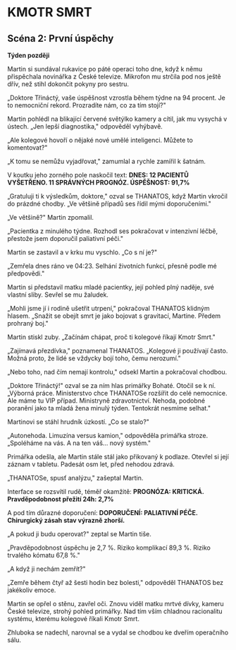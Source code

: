 # KMOTR SMRT

## Scéna 2: První úspěchy

**Týden později**

Martin si sundával rukavice po páté operaci toho dne, když k němu přispěchala novinářka z České televize. Mikrofon mu strčila pod nos ještě dřív, než stihl dokončit pokyny pro sestru.

„Doktore Třináctý, vaše úspěšnost vzrostla během týdne na 94 procent. Je to nemocniční rekord. Prozradíte nám, co za tím stojí?"

Martin pohlédl na blikající červené světýlko kamery a cítil, jak mu vysychá v ústech. „Jen lepší diagnostika," odpověděl vyhýbavě.

„Ale kolegové hovoří o nějaké nové umělé inteligenci. Můžete to komentovat?"

„K tomu se nemůžu vyjadřovat," zamumlal a rychle zamířil k šatnám.

V koutku jeho zorného pole naskočil text: **DNES: 12 PACIENTŮ VYŠETŘENO. 11 SPRÁVNÝCH PROGNÓZ. ÚSPĚŠNOST: 91,7%**

„Gratuluji ti k výsledkům, doktore," ozval se THANATOS, když Martin vkročil do prázdné chodby. „Ve většině případů ses řídil mými doporučeními."

„Ve většině?" Martin zpomalil.

„Pacientka z minulého týdne. Rozhodl ses pokračovat v intenzivní léčbě, přestože jsem doporučil paliativní péči."

Martin se zastavil a v krku mu vyschlo. „Co s ní je?"

„Zemřela dnes ráno ve 04:23. Selhání životních funkcí, přesně podle mé předpovědi."

Martin si představil matku mladé pacientky, její pohled plný naděje, své vlastní sliby. Sevřel se mu žaludek.

„Mohli jsme jí i rodině ušetřit utrpení," pokračoval THANATOS klidným hlasem. „Snažit se obejít smrt je jako bojovat s gravitací, Martine. Předem prohraný boj."

Martin stiskl zuby. „Začínám chápat, proč ti kolegové říkají Kmotr Smrt."

„Zajímavá přezdívka," poznamenal THANATOS. „Kolegové ji používají často. Možná proto, že lidé se vždycky bojí toho, čemu nerozumí."

„Nebo toho, nad čím nemají kontrolu," odsekl Martin a pokračoval chodbou.

„Doktore Třináctý!" ozval se za ním hlas primářky Bohaté. Otočil se k ní. „Výborná práce. Ministerstvo chce THANATOSe rozšířit do celé nemocnice. Ale máme tu VIP případ. Ministryně zdravotnictví. Nehoda, podobné poranění jako ta mladá žena minulý týden. Tentokrát nesmíme selhat."

Martinovi se stáhl hrudník úzkostí. „Co se stalo?"

„Autonehoda. Limuzína versus kamion," odpověděla primářka stroze. „Spoléháme na vás. A na ten váš… nový systém."

Primářka odešla, ale Martin stále stál jako přikovaný k podlaze. Otevřel si její záznam v tabletu. Padesát osm let, před nehodou zdravá.

„THANATOSe, spusť analýzu," zašeptal Martin.

Interface se rozsvítil rudě, téměř okamžitě: **PROGNÓZA: KRITICKÁ. Pravděpodobnost přežití 24h: 2,7%**

A pod tím důrazné doporučení: **DOPORUČENÍ: PALIATIVNÍ PÉČE. Chirurgický zásah stav výrazně zhorší.**

„A pokud ji budu operovat?" zeptal se Martin tiše.

„Pravděpodobnost úspěchu je 2,7 %. Riziko komplikací 89,3 %. Riziko trvalého kómatu 67,8 %."

„A když ji nechám zemřít?"

„Zemře během čtyř až šesti hodin bez bolesti," odpověděl THANATOS bez jakékoliv emoce.

Martin se opřel o stěnu, zavřel oči. Znovu viděl matku mrtvé dívky, kameru České televize, strohý pohled primářky. Nad tím vším chladnou racionalitu systému, kterému kolegové říkali Kmotr Smrt.

Zhluboka se nadechl, narovnal se a vydal se chodbou ke dveřím operačního sálu.